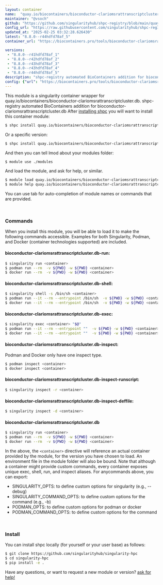```yaml
---
layout: container
name:  "quay.io/biocontainers/bioconductor-clariomsrattranscriptcluster.db"
maintainer: "@vsoch"
github: "https://github.com/singularityhub/shpc-registry/blob/main/quay.io/biocontainers/bioconductor-clariomsrattranscriptcluster.db/container.yaml"
config_url: "https://raw.githubusercontent.com/singularityhub/shpc-registry/main/quay.io/biocontainers/bioconductor-clariomsrattranscriptcluster.db/container.yaml"
updated_at: "2025-02-25 03:32:28.626430"
latest: "8.8.0--r44hdfd78af_5"
container_url: "https://biocontainers.pro/tools/bioconductor-clariomsrattranscriptcluster.db"

versions:
 - "8.8.0--r41hdfd78af_1"
 - "8.8.0--r42hdfd78af_2"
 - "8.8.0--r43hdfd78af_3"
 - "8.8.0--r43hdfd78af_4"
 - "8.8.0--r44hdfd78af_5"
description: "shpc-registry automated BioContainers addition for bioconductor-clariomsrattranscriptcluster.db"
config: {"url": "https://biocontainers.pro/tools/bioconductor-clariomsrattranscriptcluster.db", "maintainer": "@vsoch", "description": "shpc-registry automated BioContainers addition for bioconductor-clariomsrattranscriptcluster.db", "latest": {"8.8.0--r44hdfd78af_5": "sha256:a2c89d1bb060af8ec9e31f9a7a3df03b050d3c77e254cd2a32955314ebb665d0"}, "tags": {"8.8.0--r41hdfd78af_1": "sha256:189658ddc5090e08008ae762634f02f58e41480c586cc45868b69d5d4e308516", "8.8.0--r42hdfd78af_2": "sha256:e2f0d9807306fb0bd65c6aa601a0bc35f3f9f159adf242ba192715654aa9abb2", "8.8.0--r43hdfd78af_3": "sha256:808fa5507058140f5aa15a9a0d40171259c0c449e83757d8ef2d4ce758eed929", "8.8.0--r43hdfd78af_4": "sha256:3ab400582544bb5d5b677008c2b52a864bee69469e47190bc1334c3dcd4085c5", "8.8.0--r44hdfd78af_5": "sha256:a2c89d1bb060af8ec9e31f9a7a3df03b050d3c77e254cd2a32955314ebb665d0"}, "docker": "quay.io/biocontainers/bioconductor-clariomsrattranscriptcluster.db"}
---
```


This module is a singularity container wrapper for quay.io/biocontainers/bioconductor-clariomsrattranscriptcluster.db.
shpc-registry automated BioContainers addition for bioconductor-clariomsrattranscriptcluster.db
After [installing shpc](#install) you will want to install this container module:


```bash
$ shpc install quay.io/biocontainers/bioconductor-clariomsrattranscriptcluster.db
```

Or a specific version:

```bash
$ shpc install quay.io/biocontainers/bioconductor-clariomsrattranscriptcluster.db:8.8.0--r44hdfd78af_5
```

And then you can tell lmod about your modules folder:

```bash
$ module use ./modules
```

And load the module, and ask for help, or similar.

```bash
$ module load quay.io/biocontainers/bioconductor-clariomsrattranscriptcluster.db/8.8.0--r44hdfd78af_5
$ module help quay.io/biocontainers/bioconductor-clariomsrattranscriptcluster.db/8.8.0--r44hdfd78af_5
```

You can use tab for auto-completion of module names or commands that are provided.

<br>

### Commands

When you install this module, you will be able to load it to make the following commands accessible.
Examples for both Singularity, Podman, and Docker (container technologies supported) are included.

#### bioconductor-clariomsrattranscriptcluster.db-run:

```bash
$ singularity run <container>
$ podman run --rm  -v ${PWD} -w ${PWD} <container>
$ docker run --rm  -v ${PWD} -w ${PWD} <container>
```

#### bioconductor-clariomsrattranscriptcluster.db-shell:

```bash
$ singularity shell -s /bin/sh <container>
$ podman run --it --rm --entrypoint /bin/sh  -v ${PWD} -w ${PWD} <container>
$ docker run --it --rm --entrypoint /bin/sh  -v ${PWD} -w ${PWD} <container>
```

#### bioconductor-clariomsrattranscriptcluster.db-exec:

```bash
$ singularity exec <container> "$@"
$ podman run --it --rm --entrypoint ""  -v ${PWD} -w ${PWD} <container> "$@"
$ docker run --it --rm --entrypoint ""  -v ${PWD} -w ${PWD} <container> "$@"
```

#### bioconductor-clariomsrattranscriptcluster.db-inspect:

Podman and Docker only have one inspect type.

```bash
$ podman inspect <container>
$ docker inspect <container>
```

#### bioconductor-clariomsrattranscriptcluster.db-inspect-runscript:

```bash
$ singularity inspect -r <container>
```

#### bioconductor-clariomsrattranscriptcluster.db-inspect-deffile:

```bash
$ singularity inspect -d <container>
```



#### bioconductor-clariomsrattranscriptcluster.db

```bash
$ singularity run <container>
$ podman run --rm  -v ${PWD} -w ${PWD} <container>
$ docker run --rm  -v ${PWD} -w ${PWD} <container>
```


In the above, the `<container>` directive will reference an actual container provided
by the module, for the version you have chosen to load. An environment file in the
module folder will also be bound. Note that although a container
might provide custom commands, every container exposes unique exec, shell, run, and
inspect aliases. For anycommands above, you can export:

 - SINGULARITY_OPTS: to define custom options for singularity (e.g., --debug)
 - SINGULARITY_COMMAND_OPTS: to define custom options for the command (e.g., -b)
 - PODMAN_OPTS: to define custom options for podman or docker
 - PODMAN_COMMAND_OPTS: to define custom options for the command

<br>

### Install

You can install shpc locally (for yourself or your user base) as follows:

```bash
$ git clone https://github.com/singularityhub/singularity-hpc
$ cd singularity-hpc
$ pip install -e .
```

Have any questions, or want to request a new module or version? [ask for help!](https://github.com/singularityhub/singularity-hpc/issues)